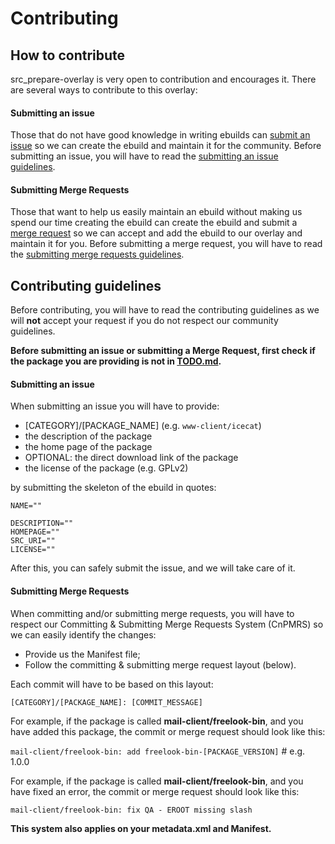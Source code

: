 # Contributing

## How to contribute

src_prepare-overlay is very open to contribution and encourages it.
There are several ways to contribute to this overlay:

#### Submitting an issue

Those that do not have good knowledge in writing ebuilds can
[submit an issue](https://gitlab.com/src_prepare/src_prepare-overlay/-/issues)
so we can create the ebuild and maintain it for the community.
Before submitting an issue, you will have to read the [submitting an issue guidelines](#submitting-an-issue-1).

#### Submitting Merge Requests

Those that want to help us easily maintain an ebuild without making us spend our time creating the ebuild
can create the ebuild and submit a [merge request](https://gitlab.com/src_prepare/src_prepare-overlay/-/merge_requests)
so we can accept and add the ebuild to our overlay and maintain it for you.
Before submitting a merge request, you will have to read the [submitting merge requests guidelines](#submitting-merge-requests-1).

## Contributing guidelines

Before contributing, you will have to read the contributing guidelines as we will **not** accept your request
if you do not respect our community guidelines.

**Before submitting an issue or submitting a Merge Request,
first check if the package you are providing is not in [TODO.md](/TODO.md).**

#### Submitting an issue

When submitting an issue you will have to provide:

- [CATEGORY]/[PACKAGE_NAME] (e.g. `www-client/icecat`)
- the description of the package
- the home page of the package 
- OPTIONAL: the direct download link of the package 
- the license of the package (e.g. GPLv2)

by submitting the skeleton of the ebuild in quotes:

```
NAME=""

DESCRIPTION=""     
HOMEPAGE=""     
SRC_URI=""     
LICENSE=""     
```

After this, you can safely submit the issue, and we will take care of it.

#### Submitting Merge Requests

When committing and/or submitting merge requests, you will have to respect our
Committing & Submitting Merge Requests System (CnPMRS)
so we can easily identify the changes:

- Provide us the Manifest file;
- Follow the committing & submitting merge request layout (below).

Each commit will have to be based on this layout:

`[CATEGORY]/[PACKAGE_NAME]: [COMMIT_MESSAGE]`

For example, if the package is called **mail-client/freelook-bin**,
and you have added this package, the commit or merge request should look like this:

`mail-client/freelook-bin: add freelook-bin-[PACKAGE_VERSION]` # e.g. 1.0.0

For example, if the package is called **mail-client/freelook-bin**,
and you have fixed an error, the commit or merge request should look like this:

`mail-client/freelook-bin: fix QA - EROOT missing slash`

**This system also applies on your metadata.xml and Manifest.**